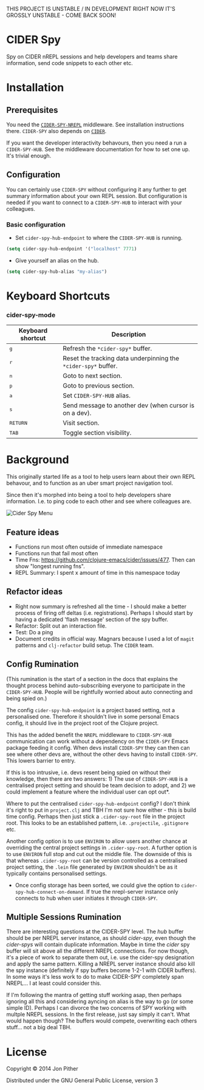 THIS PROJECT IS UNSTABLE / IN DEVELOPMENT
RIGHT NOW IT'S GROSSLY UNSTABLE - COME BACK SOON!

# CIDER Spy

Spy on CIDER nREPL sessions and help developers and teams share information, send code snippets to each other etc.

# Installation

## Prerequisites

You need the [`CIDER-SPY-NREPL`](https://github.com/jonpither/cider-spy-nrepl) middleware. See installation instructions there. `CIDER-SPY` also depends on [`CIDER`](https://github.com/clojure-emacs/cider).

If you want the developer interactivity behavours, then you need a run a `CIDER-SPY-HUB`. See the middleware documentation for how to set one up. It's trivial enough.

## Configuration

You can certainly use `CIDER-SPY` without configuring it any further
to get summary information about your own REPL session. But configuration
is needed if you want to connect to a `CIDER-SPY-HUB` to interact with your
colleagues.

### Basic configuration

* Set `cider-spy-hub-endpoint` to where the `CIDER-SPY-HUB` is running.

```el
(setq cider-spy-hub-endpoint '("localhost" 7771)
```

* Give yourself an alias on the hub.

```el
(setq cider-spy-hub-alias "my-alias")
```

# Keyboard Shortcuts

### cider-spy-mode

Keyboard shortcut                    | Description
-------------------------------------|-------------------------------
<kbd>g</kbd>| Refresh the `*cider-spy*` buffer.
<kbd>r</kbd>| Reset the tracking data underpinning the `*cider-spy*` buffer.
<kbd>n</kbd>| Goto to next section.
<kbd>p</kbd>| Goto to previous section.
<kbd>a</kbd>| Set `CIDER-SPY-HUB` alias.
<kbd>s</kbd>| Send message to another dev (when cursor is on a dev).
<kbd>RETURN</kbd>| Visit section.
<kbd>TAB</kbd>| Toggle section visibility.

# Background

This originally started life as a tool to help users learn about their own REPL behavour, and to function as an uber smart project navigation tool.

Since then it's morphed into being a tool to help developers share information. I.e. to ping code to each other and see where colleagues are.

![Cider Spy Menu](https://github.com/jonpither/cider-spy/raw/master/images/menu.png)

## Feature ideas

* Functions run most often outside of immediate namespace
* Functions run that fail most often
* Time Fns: https://github.com/clojure-emacs/cider/issues/477. Then can show "longest running fns".
* REPL Summary: I spent x amount of time in this namespace today

## Refactor ideas

* Right now summary is refreshed all the time - I should make a better process of firing off deltas (i.e. registrations). Perhaps I should start by having a dedicated 'flash message' section of the spy buffer.
* Refactor: Split out an interaction file.
* Test: Do a ping
* Document credits in official way. Magnars because I used a lot of `magit` patterns and `clj-refactor` build setup. The `CIDER` team.

## Config Rumination

(This rumination is the start of a section in the docs that explains the thought process behind auto-subscribing everyone to participate in the `CIDER-SPY-HUB`. People will be rightfully worried about auto connecting and being spied on.)

The config `cider-spy-hub-endpoint` is a project based setting, not a personalised one. Therefore it shouldn't live in some personal Emacs config, it should live in the project root of the Clojure project.

This has the added benefit the `NREPL` middleware to `CIDER-SPY-HUB` communication can work without a dependency on the `CIDER-SPY` Emacs package feeding it config. When devs install `CIDER-SPY` they can then can see where other devs are, without the other devs having to install `CIDER-SPY`. This lowers barrier to entry.

If this is too intrusive, i.e. devs resent being spied on without their knowledge, then there are two answers: 1) The use of `CIDER-SPY-HUB` is a centralised project setting and should be team decision to adopt, and 2) we could implement a feature where the individual user can opt out*.

Where to put the centralised `cider-spy-hub-endpoint` config? I don't think it's right to put in `project.clj` and TBH I'm not sure how either - this is build time config. Perhaps then just stick a `.cider-spy-root` file in the project root. This looks to be an established pattern, i.e. `.projectile`, `.gitignore` etc.

Another config option is to use `ENVIRON` to allow users another chance at overriding the central project settings in `.cider-spy-root`. A further option is to use `ENVIRON` full stop and cut out the middle file. The downside of this is that whereas `.cider-spy-root` can be version controlled as a centralised project setting, the `.lein` file generated by `ENVIRON` shouldn't be as it typically contains personalised settings.

* Once config storage has been sorted, we could give the option to `cider-spy-hub-connect-on-demand`. If true the nrepl-server instance only connects to hub when user initiates it through `CIDER-SPY`.

## Multiple Sessions Rumination

There are interesting questions at the CIDER-SPY level. The *hub* buffer should be per NREPL server instance, as should *cider-spy*, even though the *cider-spys* will contain duplicate information. Maybe in time the *cider* spy buffer will sit above all the different NREPL connections. For now though, it's a piece of work to separate them out, i.e. use the cider-spy designation and apply the same pattern. Killing a NREPL server instance should also kill the spy instance (definitely if spy buffers become 1-2-1 with CIDER buffers). In some ways it's less work to do to make CIDER-SPY completely span NREPL... I at least could consider this.

If I'm following the mantra of getting stuff working asap, then perhaps ignoring all this and considering ayncing on alias is the way to go (or some simple ID). Perhaps I can divorce the two concerns of SPY working with multple NREPL sessions. In the first release, just say simply it can't. What would happen though? The buffers would compete, overwriting each others stuff... not a big deal TBH.

# License

Copyright © 2014 Jon Pither

Distributed under the GNU General Public License, version 3
